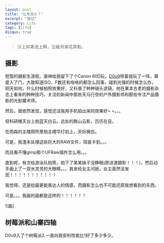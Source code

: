 ```yaml
---
layout: post
title: "七月流火？"
excerpt: "简记"
category: Life
tags: [Life]
disqus: true
---
```



> 沙上并禽池上瞑，云破月来花弄影。

## 摄影

短暂的摄影生涯呢。康神给我留下了个Canon 60D玩，[D0u9](http://www.d0u9.xyz/)带着我玩了一阵，算是入了门，大致知道ISO，F数还有啥啥的都怎么回事，碰到光强的时候怎么办，阴天如何，什么时候拍照效果好，又科普了种种镜头滤镜，他在某本古老的摄影杂志上看来的种种技巧，关注的新闻中那些天马行空的户外摄影师和那些专注产品摄影的光影魔术师。

然后，我依然发现，感觉还没我用手机拍出来的效果好= =。。。

但科研楼天台上拍蓝天白云。远处的群山云影，历历在目。

在阴森的主楼厕所里拍主楼华灯初上，天际微白。

可是，我渣本处理这些巨大的RAW文件，简直卡到。。。

而且看不懂gimp那个UFRaw插件怎么用。。。

直到呢，有次给游泳队拍照，拍下了某某妹子没睁眼(原谅渣摄影！！！)，然后动手画上了一双水灵灵的大眼睛。。。我发给女主问她，女主竟然没发现！！！！！！！！！！！

我觉得，还是绘画更能表达人的情感，而摄影怎么也不可能还原我想看到的东西。

可是。。。我画的画都是这样的！！！！！！

![画]

## 树莓派和山寨四轴

D0u9入了个树莓派2,一直向我安利性能比1好了多少多少。


